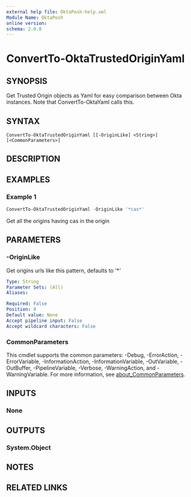 ```yaml
---
external help file: OktaPosh-help.xml
Module Name: OktaPosh
online version:
schema: 2.0.0
---
```


# ConvertTo-OktaTrustedOriginYaml

## SYNOPSIS
Get Trusted Origin objects as Yaml for easy comparison between Okta instances.
Note that ConvertTo-OktaYaml calls this.

## SYNTAX

```
ConvertTo-OktaTrustedOriginYaml [[-OriginLike] <String>] [<CommonParameters>]
```

## DESCRIPTION

## EXAMPLES

### Example 1
```powershell
ConvertTo-OktaTrustedOriginYaml -OriginLike '*cas*'
```

Get all the origins having cas in the origin

## PARAMETERS

### -OriginLike
Get origins urls like this pattern, defaults to '*'

```yaml
Type: String
Parameter Sets: (All)
Aliases:

Required: False
Position: 0
Default value: None
Accept pipeline input: False
Accept wildcard characters: False
```

### CommonParameters
This cmdlet supports the common parameters: -Debug, -ErrorAction, -ErrorVariable, -InformationAction, -InformationVariable, -OutVariable, -OutBuffer, -PipelineVariable, -Verbose, -WarningAction, and -WarningVariable. For more information, see [about_CommonParameters](http://go.microsoft.com/fwlink/?LinkID=113216).

## INPUTS

### None
## OUTPUTS

### System.Object
## NOTES

## RELATED LINKS
